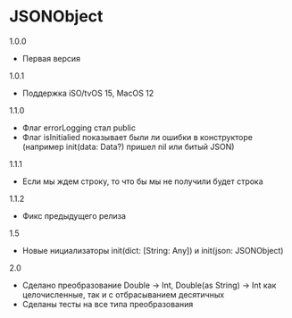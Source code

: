 # JSONObject

1.0.0
- Первая версия

1.0.1
- Поддержка iSO/tvOS 15, MacOS 12

1.1.0
- Флаг errorLogging стал public
- Флаг isInitialied показывает были ли ошибки в конструкторе (например init(data: Data?) пришел nil или битый JSON)

1.1.1
- Если мы ждем строку, то что бы мы не получили будет строка

1.1.2
- Фикс предыдущего релиза 

1.5
- Новые нициализаторы init(dict: [String: Any]) и init(json: JSONObject)

2.0
- Сделано преобразование Double -> Int, Double(as String) -> Int как целочисленные, так и с отбрасыванием десятичных
- Сделаны тесты на все типа преобразования 
